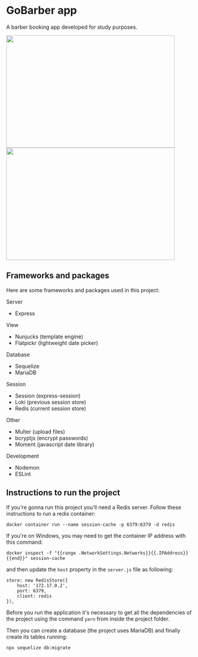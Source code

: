 # GoBarber app

A barber booking app developed for study purposes.

<div>
<img src="https://user-images.githubusercontent.com/4960681/149249344-190dd516-3c46-42e8-9227-b4504903b731.png" width="450" height="300" />
<img src="https://user-images.githubusercontent.com/4960681/149254470-93944c4f-89a0-4ed8-b661-b38e7dd42b6e.png" width="450" height="300" />
</div>

## Frameworks and packages

Here are some frameworks and packages used in this project:

Server

-   Express

View

-   Nunjucks (template engine)
-   Flatpickr (lightweight date picker)

Database

-   Sequelize
-   MariaDB

Session

-   Session (express-session)
-   Loki (previous session store)
-   Redis (current session store)

Other

-   Multer (upload files)
-   bcryptjs (encrypt passwords)
-   Moment (javascript date library)

Development

-   Nodemon
-   ESLint

## Instructions to run the project

If you're gonna run this project you'll need a Redis server. Follow these instructions to run a redis container:

`docker container run --name session-cache -p 6379:6379 -d redis`

If you're on Windows, you may need to get the container IP address with this command:

`docker inspect -f "{{range .NetworkSettings.Networks}}{{.IPAddress}}{{end}}" session-cache`

and then update the `host` property in the `server.js` file as following:

```
store: new RedisStore({
    host: '172.17.0.2',
    port: 6379,
    client: redis
}),
```

Before you run the application it's necessary to get all the dependencies of the project using the command `yarn` from inside the project folder.

Then you can create a database (the project uses MariaDB) and finally create its tables running:

`npx sequelize db:migrate`
